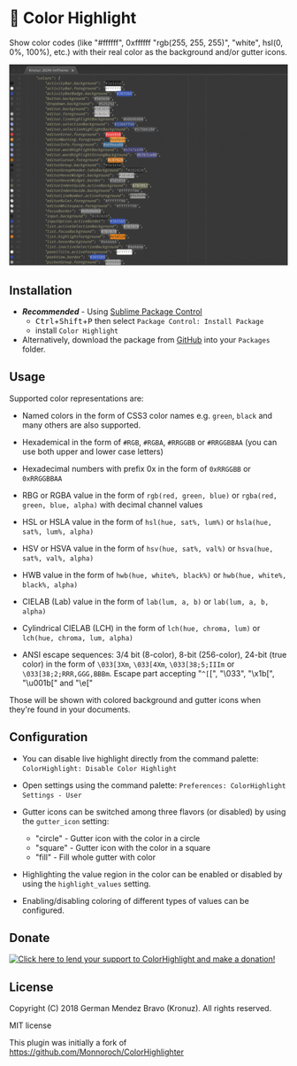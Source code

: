 # 🎨 Color Highlight

Show color codes (like "#ffffff", 0xffffff "rgb(255, 255, 255)", "white",
hsl(0, 0%, 100%), etc.) with their real color as the background and/or gutter icons.

![Description](screenshots/screenshot.gif?raw=true)

## Installation

- **_Recommended_** - Using [Sublime Package Control](https://packagecontrol.io "Sublime Package Control")
    - <kbd>Ctrl</kbd>+<kbd>Shift</kbd>+<kbd>P</kbd> then select `Package Control: Install Package`
    - install `Color Highlight`
- Alternatively, download the package from [GitHub](https://github.com/Kronuz/ColorHighlight "ColorHighlight") into your `Packages` folder.


## Usage

Supported color representations are:

- Named colors in the form of CSS3 color names
  e.g. `green`, `black` and many others are also supported.

- Hexademical in the form of `#RGB`, `#RGBA`, `#RRGGBB` or `#RRGGBBAA`
  (you can use both upper and lower case letters)

- Hexadecimal numbers with prefix 0x in the form of `0xRRGGBB` or `0xRRGGBBAA`

- RBG or RGBA value in the form of `rgb(red, green, blue)` or `rgba(red, green, blue, alpha)`
  with decimal channel values

- HSL or HSLA value in the form of `hsl(hue, sat%, lum%)` or `hsla(hue, sat%, lum%, alpha)`

- HSV or HSVA value in the form of `hsv(hue, sat%, val%)` or `hsva(hue, sat%, val%, alpha)`

- HWB value in the form of `hwb(hue, white%, black%)` or `hwb(hue, white%, black%, alpha)`

- CIELAB (Lab) value in the form of `lab(lum, a, b)` or `lab(lum, a, b, alpha)`

- Cylindrical CIELAB (LCH) in the form of `lch(hue, chroma, lum)` or `lch(hue, chroma, lum, alpha)`

- ANSI escape sequences: 3/4 bit (8-color), 8-bit (256-color), 24-bit (true color)
  in the form of `\033[3Xm`, `\033[4Xm`, `\033[38;5;IIIm` or `\033[38;2;RRR,GGG,BBBm`.
  Escape part accepting "`^[`[", "\033", "\x1b[", "\u001b[" and "\e["


Those will be shown with colored background and gutter icons when they're found in
your documents.


## Configuration

- You can disable live highlight directly from the command palette:
  `ColorHighlight: Disable Color Highlight`

- Open settings using the command palette:
  `Preferences: ColorHighlight Settings - User`

- Gutter icons can be switched among three flavors (or disabled) by using
  the `gutter_icon` setting:
  + "circle" - Gutter icon with the color in a circle
  + "square" - Gutter icon with the color in a square
  + "fill" - Fill whole gutter with color

- Highlighting the value region in the color can be enabled or disabled by
  using the `highlight_values` setting.

- Enabling/disabling coloring of different types of values can be configured.


## Donate

[![Click here to lend your support to ColorHighlight and make a donation!](https://www.paypalobjects.com/en_GB/i/btn/btn_donate_LG.gif)](https://www.paypal.me/Kronuz/25)


## License

Copyright (C) 2018 German Mendez Bravo (Kronuz). All rights reserved.

MIT license

This plugin was initially a fork of
https://github.com/Monnoroch/ColorHighlighter
